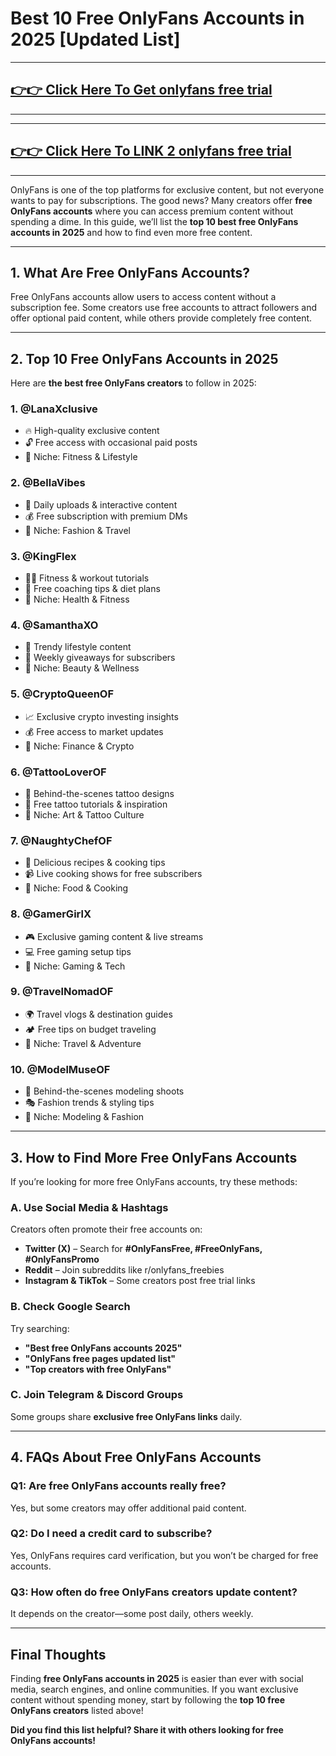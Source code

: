 # Best 10 Free OnlyFans Accounts in 2025 [Updated List]

---
## [👉👉 Click Here To Get onlyfans free trial ](https://www.freeofviewer.com/)
---



---
## [👉👉 Click Here To LINK 2 onlyfans free trial ](https://soft-algo.com/)
---


OnlyFans is one of the top platforms for exclusive content, but not everyone wants to pay for subscriptions. The good news? Many creators offer **free OnlyFans accounts** where you can access premium content without spending a dime. In this guide, we’ll list the **top 10 best free OnlyFans accounts in 2025** and how to find even more free content.

---

## **1. What Are Free OnlyFans Accounts?**
Free OnlyFans accounts allow users to access content without a subscription fee. Some creators use free accounts to attract followers and offer optional paid content, while others provide completely free content.

---

## **2. Top 10 Free OnlyFans Accounts in 2025**
Here are **the best free OnlyFans creators** to follow in 2025:

### **1. @LanaXclusive**
- 🔥 High-quality exclusive content
- 🔓 Free access with occasional paid posts
- 📍 Niche: Fitness & Lifestyle

### **2. @BellaVibes**
- 🎥 Daily uploads & interactive content
- 💰 Free subscription with premium DMs
- 📍 Niche: Fashion & Travel

### **3. @KingFlex**
- 🏋️‍♂️ Fitness & workout tutorials
- 🎯 Free coaching tips & diet plans
- 📍 Niche: Health & Fitness

### **4. @SamanthaXO**
- 💃 Trendy lifestyle content
- 🎁 Weekly giveaways for subscribers
- 📍 Niche: Beauty & Wellness

### **5. @CryptoQueenOF**
- 📈 Exclusive crypto investing insights
- 💰 Free access to market updates
- 📍 Niche: Finance & Crypto

### **6. @TattooLoverOF**
- 🎨 Behind-the-scenes tattoo designs
- 📸 Free tattoo tutorials & inspiration
- 📍 Niche: Art & Tattoo Culture

### **7. @NaughtyChefOF**
- 🍳 Delicious recipes & cooking tips
- 📹 Live cooking shows for free subscribers
- 📍 Niche: Food & Cooking

### **8. @GamerGirlX**
- 🎮 Exclusive gaming content & live streams
- 💻 Free gaming setup tips
- 📍 Niche: Gaming & Tech

### **9. @TravelNomadOF**
- 🌍 Travel vlogs & destination guides
- 🏕️ Free tips on budget traveling
- 📍 Niche: Travel & Adventure

### **10. @ModelMuseOF**
- 📸 Behind-the-scenes modeling shoots
- 🎭 Fashion trends & styling tips
- 📍 Niche: Modeling & Fashion

---

## **3. How to Find More Free OnlyFans Accounts**
If you’re looking for more free OnlyFans accounts, try these methods:

### **A. Use Social Media & Hashtags**
Creators often promote their free accounts on:
- **Twitter (X)** – Search for **#OnlyFansFree, #FreeOnlyFans, #OnlyFansPromo**
- **Reddit** – Join subreddits like r/onlyfans_freebies
- **Instagram & TikTok** – Some creators post free trial links

### **B. Check Google Search**
Try searching:
- **"Best free OnlyFans accounts 2025"**
- **"OnlyFans free pages updated list"**
- **"Top creators with free OnlyFans"**

### **C. Join Telegram & Discord Groups**
Some groups share **exclusive free OnlyFans links** daily.

---

## **4. FAQs About Free OnlyFans Accounts**

### **Q1: Are free OnlyFans accounts really free?**
Yes, but some creators may offer additional paid content.

### **Q2: Do I need a credit card to subscribe?**
Yes, OnlyFans requires card verification, but you won’t be charged for free accounts.

### **Q3: How often do free OnlyFans creators update content?**
It depends on the creator—some post daily, others weekly.

---

## **Final Thoughts**
Finding **free OnlyFans accounts in 2025** is easier than ever with social media, search engines, and online communities. If you want exclusive content without spending money, start by following the **top 10 free OnlyFans creators** listed above!

**Did you find this list helpful? Share it with others looking for free OnlyFans accounts!**

